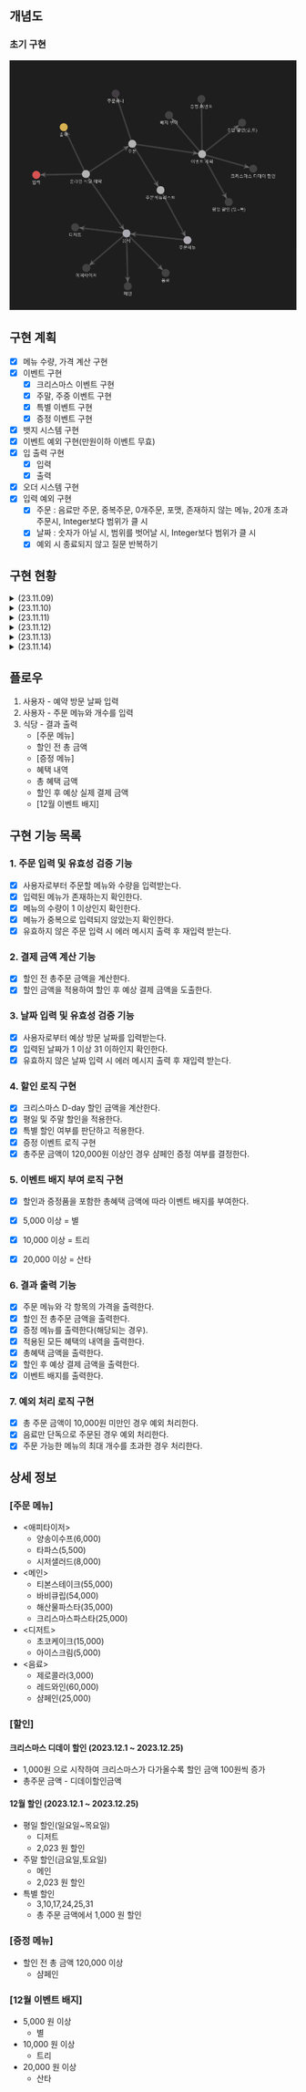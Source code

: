 ## 개념도

### 초기 구현
![img.png](img.png)


## 구현 계획
- [x] 메뉴 수량, 가격 계산 구현
- [x] 이벤트 구현
  - [x] 크리스마스 이벤트 구현
  - [x] 주말, 주중 이벤트 구현
  - [x] 특별 이벤트 구현
  - [x] 증정 이벤트 구현
- [x] 뱃지 시스템 구현
- [x] 이벤트 예외 구현(만원이하 이벤트 무효)
- [x] 입 출력 구현 
  - [x] 입력
  - [x] 출력
- [x] 오더 시스템 구현
- [x] 입력 예외 구현
  - [x] 주문 : 음료만 주문, 중복주문, 0개주문, 포맷, 존재하지 않는 메뉴, 20개 초과 주문시, Integer보다 범위가 클 시
  - [x] 날짜 : 숫자가 아닐 시, 범위를 벗어날 시, Integer보다 범위가 클 시
  - [x] 예외 시 종료되지 않고 질문 반복하기
## 구현 현황

<details>
<summary>(23.11.09)</summary> 

- [x] 개념도 설계 및 구현계획 작성 
- [x] 음식,주문, 주문목록, 주문메뉴 구현
- [x] 테스트 코드 구현
  - 음식 : 문자열로 Enum 반환 검증
  - 주문메뉴 : 메뉴가격, 문자열로 주문메뉴 반환 검증
  - 주문목록 : 총 가격 반환 검증 
- [x] 문자열로 Enum 반환 방식 변경
  - interface 내부에 hashMap 인스턴스로 구현
    - 문제점
      - 초기화 되지 않으면 값을 찾을수 없는 문제가 존재
      - 또한 MenuItem 에서 바로 hashMap 접근 가능한 문제가 존재
    - 해결
      - hashMap 을 가지는 유틸리티 클레스인 MenuList 추가
        - 정적 초기화를 사용하여 MenuList가 실행 될 때 음식메뉴들을 전부 저장하도록 구현
        - 정적 초기화를 사용하면 해당 객체를 최초 호출하여 JVM 에 로드될 때 메뉴 리스트를 초기화 함.
- 배운점
  - 정적 초기화 : static {} 
    - 해당 클래스가 처음으로 JVM에 로드 될 때 실행된다.
    - 애플리케이션이 구동되는 과정 중에 특정 클래스가 처음 사용되면, JVM은 그 클래스를 메모리에 로드하고 정적 초기화 블록을 실행한다.
    - 이후에는 추가적인 정적 초기화가 발생하지 않는다.
    - 클래스의 코드가 실행 될 때 로드되므로, 정적 초기화 블록도 그 시점에 실행된다. 
    - 이러한 메커니즘을 Lazy Loading(지연로딩), 또는 Class Loading on Demand 라고 한다.
    
  - lazy loading(지연로딩)
    - JPA 에서만 사용하는 용어인줄 알았으나, 프로그래밍 전반에 걸쳐 사용되는 용어라는것을 배움
    - 필요할 때까지 데이터나 객체의 로드를 연기하는 기법
    - JVM의 기본 동작. 기본값
    - 메모리 사용을 최적화하고, 애플리케이션의 시작 시간을 단축하며, 불필요한 계산을 방지한다.
    - Java의 경우에도, 클래스가 사용되기 전까지는 로딩을 연기한다.
    - 지연 초기화라는 비슷한 용어가 존재하나 다른 개념이다.
    
  - lazy initialization(지연 초기화)
    - 객체가 실제로 사용될 때까지 연기하는 디자인 패턴
    - 개발자가 명시적으로 구현해야 함
    - 리소스가 많이 소모되는 객체 생성을 최적화 하는데 사용
    - 객체가 필요할 때까지 인스턴스화를 연기하여 불필요한 메모리 사용을 줄이고, 초기화에 소요되는 비용을 절약
    
  - 유틸 클레스의 초기화 시점
    - 이전에는 단순히 애플리케이션이 실행 될 때 static 필드에 존재하는 클래스는 전부 초기화가 진행되는줄 알았으나, 지연로딩으로 인하여 해당 클래스에 접근하는 시점에 초기화 된다는것을 학습 
    
  - ConcurrentHashMap 의 필요 시점
    - 애플리케이션 런타임 중에 데이터가 추가되거나 삭제되는 중 동적이 변경이 발생할 때 사용한다.
    - MenuList가 현재는 변경 없이 읽기만 지원하므로 HashMap 만으로도 충분하다.
    
  - JVM의 로드과정 : 모든 클래스 로더는 클래스 로딩 및 초기화 과정을 거친다.
    - 1. 클래스 로더(Class Loaders) : 애플리케이션 실행 시 필요한 클래스를 로드하는 역할을 한다. 모든 클래스들이 필수적으로 로드되는것이 아니며, 모든것들은 필요할 때 로드된다.
      - 부트 스트랩 클래스 로더 : 자바 핵심 API들을 로드 ex) java.lang.Object
      - 확장 클래스 로더 : 표준 자바 API 확장 클래스들을 로드 ex) Java Cryptography Extension(JCE)
      - 시스템 클래스 로더 : 개발자가 작성한 클래스 및 사용자 지정경로에 있는 클래스 로드 ex)Spring Framework, JPA 등
    - 2. 클래스 로딩 및 초기화 : 클래스가 실제로 사용될 때까지 로딩 및 초기화가 연기된다.
      - 로딩 : 클래스 로더가 클래스를 메모리에 로드한다.
      - 링킹 : 로드된 클래스가 검증되고, 클래스 변수(static variables)에 메모리가 할당되며, 참조가 해석된다.
      - 초기화 : 클래스가 실제로 사용될 때 클래스 변수가 최종 값을 할당받고, 초기화 블록이 실행된다. 초기화 순서는 정적 필드와 블록이 먼저, 그 다음에 인스턴스 필드와 생성자가 실행된다.
    
</details>



<details>
<summary>(23.11.10)</summary>

- [x] 크리스마스 디데이 이벤트 구현
  - 이벤트 기간을 생성자 파라미터로 설정해 확장성 있게 설계하려 시도
  - ChronoUnit 사용하여 로직구현
- [x] 평일 할인 이벤트 구현
  - ```LocalDate.getDayOfWeek``` 를 사용하여 평일을 구하는 로직 구현
- [x] 주말 할인 이벤트 구현
- [x] 샴페인 증정 이벤트 구현
- [x] 인터페이스 메서드가 증가함에 따라 오버로딩이 아닌 각자의 메서드명을 설정
- [x] 특별 할인 이벤트 구현
- [x] 최상위 WooWaEvent 인터페이스를 상속하는 종목별 이벤트 인터페이스 구현
- [x] 각각의 구현 이벤트 클래스 파라미터로 기간,상품,할인율 등 스스로 결정할수있게 구현
- [x] 한달, 특정일, 특정주, 만큼의 기한을 생성할수있는 EventPeriod 구현
- [x] WeekDiscountEvent 주말(토,일) -> 주말(금,토)로 변경
- [x] 이벤트핸들러 구현

- [x] WooWaEvent 내부 메서드에 대한 고민
  - 이벤트 로직을 실행하는 ```execute()```
  - 이벤트 기간인지 확인하는 ```isEventActivate()```
  - 크리스마스 이벤트를 보면 어차피 ```isEventActivate()```는 ```execute()``` 시 포함되는데 public으로 둘 필요가 있을까?
    - ```isEventActivate()```를 private로 변경했을 때 예상
      - 캡슐화 원칙을 유지하여 객체 내 데이터를 외부에 노출하지 아니한다.
    - ```isEventActivate()```를 private로 변경했을 때 고민
      - 추후 어떤 로직(ex: 이벤트의 활성/비활성 상태를 확인하고 실행하는 로직)이 구현될지 몰라 섣불리 변경하기가 고민된다.
      - private로 구현해야한다면 다른 이벤트 클래스에 일일이 코드를 적어야한다
    - ```isEventActivate()```를 유틸클래스로 따로 추출했을 때 고민
      - 그렇다면 결국 interface에서 시작날짜와 종료날짜를 가져와야하므로, 코드는 복잡해지고, 이전보다 데이터도 외부에 더 자세히 노출된다.
    - 결론
      - 인터페이스에 ```isEventActivate()```를 사용하는것이 설계를 더 단순화하고, 내부정보를 덜 노출하며, 추후 확장성도 있다고 생각한다.
- [x] 크리스마스디데이할인 이벤트와 다른 이벤트들을 인터페이스로 묶는것에 대한 고민
  - 현재 인터페이스에서 ```execute()```가 받는 파라미터는 LocalDate 하나 뿐인데, 다른 로직들은 orderMenu를 추가적으로 받아야 한다.
    - 그냥 오버로딩해서 받아버리면 쉬울 일이지만, 의미없는 메서드가 생성되어버린다.
  - 해결방안
    1. LocalDate, OrderMenu를 새로운 클래스로 감싸 파라미터로 받는 방법.
       - 장점 : 미래에 파라미터에 추가 정보가 필요한 경우, 쉽게 확장이 가능하다.
       - 단점 : 매개변수를 전달하기 전에, 객체를 생성하여 전달하여야 한다. 코드가 약간 복잡해진다. 또한 크리스마스 할인의 경우 필요없는 OrderMenu 데이터까지 전송된다.
    2. default 메서드를 사용하여 ```isEventActivate()```를 오버로딩하고 둘다 default 메서드로 만드는 방법.
       - 장점 : 기존의 크리스마스 이벤트 클래스에 영향을 미치지 않으면서 새로운 메서드를 추가할 수 있다.
       - 단점 : default 메서드가 많아질수록 인터페이스가 더 복잡해진다.
  - 결론
    - 1번의 경우, 확장성이 좋다는 장점이 있으나, 이를 래핑할 경우 어떤 직관적으로 코드의 역할을 인지할수 없어 보인다.
    - 2번의 경우, 추가적인 메서드가 생길수록 인터페이스가 더 복잡해진다는 단점이 있으나, 현재까지의 이벤트와, 앞으로 이벤트를 생각하더라도, 파라미터가 크게 추가되지는 않아보인다. 또한 기존 코드에 영향이 없다는것이 큰 메리트다.
    - default 메서드를 사용하기로 결정
- [x] 이벤트들의 확장성에 대한 고민
  - 크리스마스 이벤트를 제외한 모든 이벤트들은 재사용 가능성이 높고 언제든 항목들이 바뀔 수 있다고 예상된다. (다음엔 주말에 음료를 할인한다던지)
    - 1월에 또 이벤트를 한다면, 기존의 이벤트들을 재사용 해야할 가능성도 존재하므로 결국 유지보수가 용이한 구조여야 한다. 
    - 그렇다면 확장성을 위해 이벤트들의 구조를 변경해야한다.
  - 구현방안
    - 주말, 주중 할인 이벤트의 경우
      - 할인 음식을 쉽게 지정할 수 있도록 변경
      - 할인 가격을 쉽게 지정할 수 있도록 변경
    - 상품 증정 이벤트의 경우
      - 최소 금액을 쉽게 지정할 수 있도록 변경
      - 증정 음식을 쉽게 지정할 수 있도록 변경
    - 특정 날짜 이벤트의 경우
      - 할인 금액을 쉽게 지정할 수 있도록 변경
      - 날짜를 쉽게 지정할 수 있도록 변경
  - 결론
    - 파라미터를 추가한다. ex) 예약일, 오더메뉴, 할인음식, 할인가격
    - 래핑 클레스를 만든다.
      - 크리스마스 이벤트 이후 새해 이벤트를 한다고 하였으니 EventPeriod를 기념일마다 정적팩터리 메서드로 생성할수있도록  구현
    - 최상위 이벤트 인터페이스를 확장한 증정, 주말/주중, 특별 이벤트 인터페이스를 구현하여 각자 구현한다. 
      - default 메서드도 제거되어 필요없는 메서드를 숨길 수 있다.
  - [x] 이벤트 핸들러 구현 문제
    - 현재 문제점
      - 모든 이벤트들을 관리하는 WooWaEventHandler를 구현하였으나, 음식종류 당 할인과, 전체 할인이 섞여있는 문제
    - 시도
      - 개별 계산 로직(주중,주말 음식들을 메인인지, 음료인지 확인)들을 orderMenu, Orders 에서 계산하여 수량을 반환
      - 반환한 해당 수량들을 주중, 주말 이벤트에서 받아 할인가 계산
      - 추가 문제 발생
        - 주중,주말 이벤트를 리펙토링하면서 생성자 파라미터로 원하는 할인 대상으로 지정하려 했으나, MainMenu.values() 만가능한 문제
      - 결론
        - MainMenu[], DessertMenu[] 를 파라미터로 받아 구현.

- 배운점
  - ChronoUnit
    - 날짜 및 시간을 측정하는 단위를 나타내는 열거형
    - ```ChrononUtit.DAYS.between(localDate1, localDate2)``` 를 이용하면 경과일수를 구할 수 있다. 
  - ```LocalDate.getDayOfWeek```
    - 원하는 날짜의 요일을 추출할 수 있다.
  
  - Stream.Builder<T>();
    - Stream<T> 인스턴스를 생성하는 데 사용된다.
</details>

<details>
<summary>(23.11.11)</summary>

- [x] 12월 이벤트 관련 enum 구현
- [x] 혜텍 관련 enum 구현
- [x] 뱃지 매니저 구현
- [x] 오더 시스템 구현
- [x] 만원 이하 결제 시 혜택 x 구현
- [x] 문자열을 추출하여 주문으로 만들기 구현

- 배운점
  - ```hashSet```의 비교 로직을 변경하기 위해서는 ```equals()``` 뿐만 아니라 ```hashCode()```도 로직을 수정해야 한다.
  - 결국 ```hashSet```은 ```hashCode()```를 기반으로 저장하기 때문에 ,동일한 ```hashCode()``` 일 때에, 같은 버킷 내에 ```equals()``` 동등성을 비교하기 때문이다.
</details>

<details>
<summary>(23.11.12)</summary>

- [x] 동일메뉴, 음료만주문, 0개주문, 수량에 문자열, 존재하지 않는 메뉴, 20개 초과 주문시 예외 검증
- [x] 날짜 관련 예외 검증
- [x] 오더 오더 시스템 구현
- [x] 유저인터페이스 임시 구현
- [x] 출력 시 할인이 포함되지 않으면 표시하지 않게 구현

- [x] hashMap에서 없는 단어를 입력해도 나오는 예외가 없는 문제
  - 왜 hashMap에서 없는 키값을 입력해도 반환값이 나올까?
    - hashMap은 기본적으로 null을 반환한다. 이를 제어하려면 추가적인 작업이 필요하다. 또한, null이 아닌 다른 처리를 위한 메서드도 존재한다.
    - ```map.containsKey("key")``` : 키값이 존재할 때와 그렇지 않을 때를 설정한다.
    - ```map.getOrDefault("key",return)``` : 특정 키를 입력했을 때 원하는 반환을 설정한다. 하지만 반환에 예외를 던질 수 없다.
    - hashMap 반환이 null인 경우를 예외로 잡아 처리한다.
  - 해결방안
    - ```map.containsKey("key")``` 를 사용하여 예외를 추가한다. 
      - null을 반환하는 경우에 대한 예외처리도 가능하나, 이런 예외는 특정값에 대한 예외지만, containsKey는 map에 키가 존재하지 않는지에 확인하는것에 대한 의도가 분명하므로 ```map.containsKey("key")```를 사용했다.

- [x] 특정 종류의 음식을 주문하면 예외를 발생시켜야하는 문제 
  - 그렇다면 특정 종류만 주문할 때 예외를 발생시키고자 한다면 어떤 로직을 짜야할까?
    - 반환형의 인스턴스가 내가 특정한 반환형의 인스턴스인지 비교한다.
    - 이는 특정 종류를 주문할때마다 예외를 발생시키면 안되므로, Set<Order> 에서 예외를 처리한다.
  
- [x] 주문 예외처리 이후 이벤트 관리 테스트에서 테스트 실패 발생
  - 문제
    - 상품명을 받아와 Enum으로 반환하는 과정에서 null 이 발생하여 예외가 발생
  - 해결방안
    - 없음을 의미하는 NONE Enum을 구현하여 반환하게끔 설정
      - 단지 없음을 의미하는 Enum이 MenuItem이라는 인터페이스를 implement 하는것이 옳은가?
    - 로직 자체를 Enum이 아닌 상품명만 반환하도록 설정
      - 이렇게 되면 증정품에 대한 가격을 할인하는 내역에 대한 코드의 수정이 필요하게 된다.
  - 해결
    - 증정 여부를 문자열대신 Enum으로 반환하게 설정
    - Menuitem을 상속받은 None 추가

- 배운점 
  - HashMap
    -존재하지 않는 키를 이용하여 값을 요청하면 null을 반환한다.
    - 존재하지 않을 때의 예외를 추가적으로 설정해야한다.
      - ```map.containsKey("key")``` : 키의 존재여부를 확인한다.
      - ```map.getOrDefault("key",return)``` : 키가 존재하지 않을 시, 원하는 값을 리턴한다.
</details>

<details>
<summary>(23.11.13)</summary>
- [x] 할인 혜택에 증정품이 존재하면 내역 추가 
- [x] 뱃지 매니저 제거, BenfitBadge enum에 로직 이동
- [x] 증정 이벤트에서 수량을 지정할 수 있도록 수정
- [x] EventSystem, EventInitializer -> 초기화, 실행 책임 분리
- [x] EventSystem 내부의 EventBenefit 설정여부 로직 분리

- [x] 할인 혜택에 증정품 추가 시 문제
  - 문제점
    - Events 라는 인터페이스로 묶은 이벤트명을 묶어놓은 Enum들만 현재 들어가게 되어있다.
    - 허나 상품은 Events 하위가 아니라 MenuItem 하위이다.
    - 상품과 이벤트는 구분이 명확하기에 하나의 인터페이스로 몰아서 합치기가 애매하다.
  - 해결 방안
    1. MenuItem과, Events가 상속할수 있는 상위 인터페이스를 만들고, OneEventResult의 파라미터로 한다.
    2. List<OneEventResult> 에 넣으려 하지 말고, 이들 출력 이후에 수동으로 증정품을 출력한다.
    3. 래퍼 클래스를 생성하여 이벤트와 증정품을 감싼다. - 하지만 이미 많은 래퍼 클래스가 존재하므로 복잡성이 더욱 증가하게된다.
    4. OneEventResult 인스턴스 변수를 파라미터에서 그대로 받는것이 아니라 가공해서 래퍼 클래스를 만들고, 그것을 변수로 받는다. 
  - 결정 
    - OneEventResult를 구성하는것은, 이벤트 enum과, 할인혜택인데, 이 enum은 사실 이름으로써의 역할 외에는 없다.
    - 변수타입을 Events 에서 String 으로 변환하여 이름과 할인가만 받도록 로직을 변경한다.
- [x] 뱃지 매니저 제거 및 로직 순서에 따른 값 변경 문제
  - 문제점
    - 뱃지 매니저의 역할은 주어진 혜택값에 따라 뱃지를 반환하는것이고, 이는 BenefitBadge 내에서도 구현 가능한 문제이다.
    - 뱃지 증정 여부를 반환하는 로직은 상위에 Santa를 두느냐, 혹은 다른 것들을 두느냐에 따라서 값이 달라졌다.
  - 해결 방안
    - 뱃지 매니저 제거, BenefitBadgeManager 내부에 로직 이동
    - 뱃지 enum 필드에 상/하한선 금액을 지정하도록 설정
    - 상/하한선 조건에 따라 뱃지 지정
- [x] EventSystem 의 책임 문제
  - 문제점
    - activateEvent 메서드에 이벤트 실행과, 이벤트 혜택의 상태를 결정하는 책임이 존재
  - 해결 방안
    - EventBenefit(이벤트 혜택) 상태 결정 로직을 EventBenefit 내부로 이주
      - EventBenefit의 파라미터에 주문 혹은 총주문금액을 추가하더라도 자신의 상태를 결정하는 로직 이외에는 사용처가 없다.
      - 문제는 EventBenefit의 조건이 Orders의 조건에 따라서 변하기 때문
      - Orders의 조건에 따라 EventBenefit의 상태를 변경하는것이 아니라, 스스로 변경하게 해야함
      - 스스로 변경하려면, 현재 파라미터를 받는 조건으로 참/거짓 유무를 판단할수있어야 한다.
    - EventBenefit 상태 결정 로직 제거, Receipt 객체에서 상태결정 로직 설정
      - Receipt 객체는 총주문금액을 파라미터로 가지며, 12월 이벤트의 최종 정보들을 포함한다
      - Receipt 내부의 총주문금액을 비교하여 참/거짓을 반환하는 메서드 구현
  - 결과
    - EventSystem에서 EventBenefit 상태설정 책임 제거 
    - Receipt 자체에서 총주문금액을 비교하여 참/거짓을 반환 
- 배운점
  - 사이드 이펙트
    - 증정 이벤트에서 증정 상품과 증정 상품의 개수를 지정하도록 변경하고자 했다.
    - 허나 그렇게 변경하려니 단순히 값만 이벤트에서 받는것 뿐만 아니라, 상품과 수량을 반환해야 하므로 상품을 위한 래퍼 클래스, 할인가를 계산하는 로직이 변경되어야 했다.
    - 다음 프로젝트를 시행할 때에는 각각의 값들의 변동 가능성을 염두하고 상세하게 계획을 수립한 후 구현해나가야 겠다.
</details>

<details>
<summary>(23.11.14)</summary>

- [ ] 재사용성에 대한 고민
  - 크리스마스 이벤트 뿐만 아니라, 내가 원할 때의 이벤트를 내가 설정하는 프로그램을 만들고 싶다.
  - 이벤트의 기간, 혜택 등을 개발자가 쉽게 설정 할수 있어야 한다.
  - 해결방안
    - 이벤트 생성 로직을 가장 바깥으로 꺼낸다.
    - 이벤트들을 내가 원하는 대로 생성한 후 프로그램.run을 실행하면 실행하도록 구현한다.
    - 추가문제
      - 이벤트의 날짜, 금액 등을 변경가능하게 구현했으나, 이벤트 수를 줄이거나 늘릴수는 없다.
      - 해결방안
        - EventInitializer에서 필드값을 List<하위이벤트인터페이스>로 받는다.
        - EventSystem에서 각 인터페이스별 OneEventResult 를 받아 리스트에 저장한다.
  - 결과
    - RestaurantReservation 에서 초기화 시 이벤트를 추가하여 시행
</details>

## 플로우
1. 사용자 - 예약 방문 날짜 입력
2. 사용자 - 주문 메뉴와 개수를 입력
3. 식당 - 결과 출력
   - [주문 메뉴] 
   - 할인 전 총 금액
   - [증정 메뉴]
   - 혜택 내역
   - 총 혜택 금액
   - 할인 후 예상 실제 결제 금액 
   - [12월 이벤트 배지]

## 구현 기능 목록

### 1. 주문 입력 및 유효성 검증 기능

-[x] 사용자로부터 주문할 메뉴와 수량을 입력받는다.
-[x] 입력된 메뉴가 존재하는지 확인한다.
-[x] 메뉴의 수량이 1 이상인지 확인한다.
-[x] 메뉴가 중복으로 입력되지 않았는지 확인한다.
-[x] 유효하지 않은 주문 입력 시 에러 메시지 출력 후 재입력 받는다.

### 2. 결제 금액 계산 기능

-[x] 할인 전 총주문 금액을 계산한다.
-[x] 할인 금액을 적용하여 할인 후 예상 결제 금액을 도출한다.

### 3. 날짜 입력 및 유효성 검증 기능

-[x] 사용자로부터 예상 방문 날짜를 입력받는다.
-[x] 입력된 날짜가 1 이상 31 이하인지 확인한다.
-[x] 유효하지 않은 날짜 입력 시 에러 메시지 출력 후 재입력 받는다.

### 4. 할인 로직 구현

-[x] 크리스마스 D-day 할인 금액을 계산한다.
-[x] 평일 및 주말 할인을 적용한다.
-[x] 특별 할인 여부를 판단하고 적용한다.
-[x] 증정 이벤트 로직 구현
-[x] 총주문 금액이 120,000원 이상인 경우 샴페인 증정 여부를 결정한다.

### 5. 이벤트 배지 부여 로직 구현

-[x] 할인과 증정품을 포함한 총혜택 금액에 따라 이벤트 배지를 부여한다.
-[x] 5,000 이상 = 별
-[x] 10,000 이상 = 트리
-[x] 20,000 이상 = 산타


### 6. 결과 출력 기능

-[x] 주문 메뉴와 각 항목의 가격을 출력한다.
-[x] 할인 전 총주문 금액을 출력한다.
-[x] 증정 메뉴를 출력한다(해당되는 경우).
-[x] 적용된 모든 혜택의 내역을 출력한다.
-[x] 총혜택 금액을 출력한다.
-[x] 할인 후 예상 결제 금액을 출력한다.
-[x] 이벤트 배지를 출력한다.

### 7. 예외 처리 로직 구현

-[x] 총 주문 금액이 10,000원 미만인 경우 예외 처리한다.
-[x] 음료만 단독으로 주문된 경우 예외 처리한다.
-[x] 주문 가능한 메뉴의 최대 개수를 초과한 경우 처리한다.

## 상세 정보
### [주문 메뉴]
- <애피타이저>
  - 양송이수프(6,000)
  - 타파스(5,500)
  - 시저샐러드(8,000)
- <메인>
  - 티본스테이크(55,000)
  - 바비큐립(54,000)
  - 해산물파스타(35,000)
  - 크리스마스파스타(25,000)
- <디저트>
  - 초코케이크(15,000)
  - 아이스크림(5,000)
- <음료>
  - 제로콜라(3,000)
  - 레드와인(60,000)
  - 샴페인(25,000)

### [할인]
#### 크리스마스 디데이 할인 (2023.12.1 ~ 2023.12.25)
- 1,000원 으로 시작하여 크리스마스가 다가올수록 할인 금액 100원씩 증가
- 총주문 금액 - 디데이할인금액

#### 12월 할인 (2023.12.1 ~ 2023.12.25)
- 평일 할인(일요일~목요일)
  - 디저트
  - 2,023 원 할인
- 주말 할인(금요일,토요일)
  - 메인
  - 2,023 원 할인
- 특별 할인
  - 3,10,17,24,25,31 
  - 총 주문 금액에서 1,000 원 할인


### [증정 메뉴]
- 할인 전 총 금액 120,000 이상
  - 샴페인

### [12월 이벤트 배지]
- 5,000 원 이상
  - 별
- 10,000 원 이상
  - 트리
- 20,000 원 이상
  - 산타
